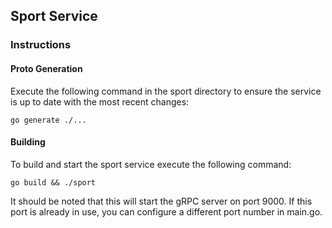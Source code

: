 ## Sport Service

### Instructions

#### Proto Generation
Execute the following command in the sport directory to ensure the service is up to date with the most recent changes:

```
go generate ./...
```

#### Building
To build and start the sport service execute the following command:

```
go build && ./sport
```

It should be noted that this will start the gRPC server on port 9000. If this port is already in use, you can configure a different port number in main.go.
